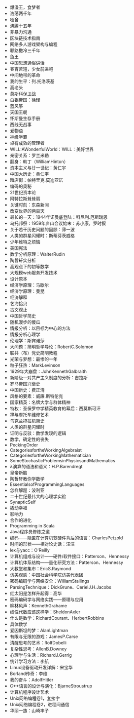 - 爆漫王，食梦者
- 浩荡两千年
- 哑舍
- 沸腾十五年
- 非暴力沟通 
- 区块链技术指南 
- 网络多人游戏架构与编程
- 耶路撒冷三千年
- 鱼王
- 中国思想通俗讲话
- 春宵苦短，少女前进吧
- 中间地带的革命
- 我的生平：列.托洛茨基
- 高老头
- 莫斯科保卫战
- 白银帝国：徐瑾
- 蓝风筝
- 天国王朝
- 怀斯曼生存手册
- 西线无战事
- 爱物语
- 神级学霸
- 卓有成效的管理者
- WILL:AWonderfulWorld：WILL：美好世界
- 亲密关系：罗兰米勒
- 翻身：韩丁（WilliamHinton）
- 资本主义与廿一世纪：黄仁宇
- 中国大历史：黄仁宇
- 暗店街：帕特里克.莫迪亚诺
- 编码的奥秘
- 21世纪资本论
- 阿特拉斯耸耸肩
- 关键时刻：东森新闻
- 改变世界的两百天
- 最长的一天：1944年诺曼底登陆：科尼利.厄斯瑞恩
- 乌托邦祭：1959年庐山会议始末：苏小康，罗时叙
- 关于若干历史问题的回顾：薄一波
- 人类的群星闪耀时：斯蒂芬茨威格
- 少年维特之烦恼
- 美国宪法
- 数学分析原理：WalterRudin
- 陶哲轩实分析
- 高观点下的初等数学
- 大规模web服务开发技术
- 设计原本
- 经济学原理：马歇尔
- 经济学原理：曼昆
- 经济解释
- 艺海拾贝
- 古文观止
- 中国哲学简史
- 随机漫步的傻瓜
- 情报分析：以目标为中心的方法
- 情报分析心理学
- 伦理学：斯宾诺莎
- 大问题：简明哲学导论：RobertC.Solomon
- 联共（布）党史简明教程
- 光荣与梦想：最惨的一年
- 粒子狂热：MarkLevinson
- 1929年大崩盘：JohnKennethGalbraith
- 新阶级—对共产主义制度的分析：吉拉斯
- 罗马帝国兴衰史
- 中国新史：费正清
- 风格的要素：威廉.斯特伦克
- 国家精英：名牌大学与群体精神
- 特权：圣保罗中学精英教育的幕后：西莫斯可汗
- 禅与摩托车维修艺术
- 乌克兰拖拉机简史
- 人类的群星闪耀时
- 证明与反驳：数学发现的逻辑
- 数学，确定性的丧失
- PeckingOrder
- CategoriesfortheWorkingAlgebraist
- CategoriesfortheWorkingMathematician
- SomeStochasticProblemsinPhysicsandMathematics
- λ演算的语法和语义：H.P.Barendregt
- 皇帝新脑
- 陶哲轩教你学数学
- EssentialsofProgrammingLanguages
- 怎样解题：波利亚
- 二十世纪最伟大的心理学实验
- SynapticSelf
- 撬动幸福
- 影响力
- 合作的进化
- Programming in Scala
- Java程序员修炼之道
- 编码——隐匿在计算机软硬件背后的语言：CharlesPetzold
- 时间的形状——相对论史话：汪洁
- lex与yacc：O'Reilly
- 计算机组成与设计——硬件/软件接口：Patterson、Hennessy
- 计算机体系结构——量化研究方法：Patterson、Hennessy
- 大教堂和集市：EricS.Raymond
- 访美观感：中国社会科学院访美代表团
- 密码编码学与网络安全：WilliamStallings
- ParsingTechnique：DickGrune、CerielJ.H.Jacobs
- 红太阳是怎样升起得：高华
- 密码编码学与网络实践——原理与应用
- 柳林风声：KennethGrahame
- 线性代数应该这样学：SheldonAxler
- 什么是数学：RichardCourant、HerbertRobbins
- 具体数学
- 爱因斯坦的梦：AlanLightman
- 有限与无限的游戏：JamesP.Carse
- 清醒思考的艺术：RolfDobelli
- 复杂性思考：AllenB.Downey
- 心理学与生活：RichardJ.Gerrig
- 统计学习方法：李航
- Linux设备驱动开发详解：宋宝华
- Borland传奇：李维
- 我的奋斗：AdolfHitler
- C++语言的设计与演化：BjarneStroustrup
- 计算机程序设计艺术
- Unix网络编程卷1，套接字
- Unix网络编程卷2，进程间通信
- 华丽一族：山崎丰子



